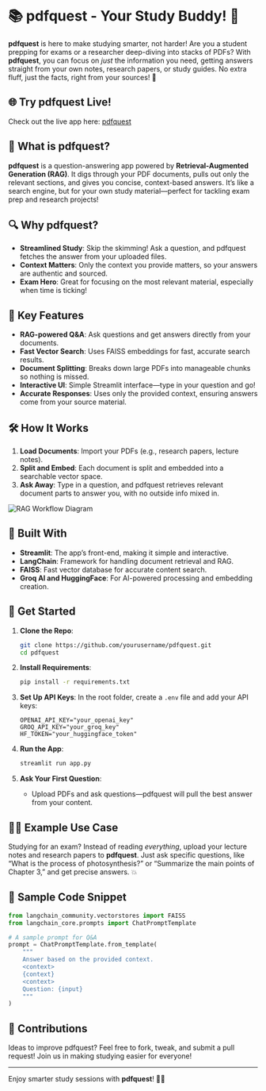 
# 📚 pdfquest - Your Study Buddy! 🚀

**pdfquest** is here to make studying smarter, not harder! Are you a student prepping for exams or a researcher deep-diving into stacks of PDFs? With **pdfquest**, you can focus on *just* the information you need, getting answers straight from your own notes, research papers, or study guides. No extra fluff, just the facts, right from your sources! 🌟

## 🌐 Try pdfquest Live!

Check out the live app here: [pdfquest](https://pdfquest.streamlit.app)

## 🎉 What is pdfquest?

**pdfquest** is a question-answering app powered by **Retrieval-Augmented Generation (RAG)**. It digs through your PDF documents, pulls out only the relevant sections, and gives you concise, context-based answers. It’s like a search engine, but for your own study material—perfect for tackling exam prep and research projects!

## 🔍 Why pdfquest?

- **Streamlined Study**: Skip the skimming! Ask a question, and pdfquest fetches the answer from your uploaded files.
- **Context Matters**: Only the context you provide matters, so your answers are authentic and sourced.
- **Exam Hero**: Great for focusing on the most relevant material, especially when time is ticking!

## 🚀 Key Features

- **RAG-powered Q&A**: Ask questions and get answers directly from your documents.
- **Fast Vector Search**: Uses FAISS embeddings for fast, accurate search results.
- **Document Splitting**: Breaks down large PDFs into manageable chunks so nothing is missed.
- **Interactive UI**: Simple Streamlit interface—type in your question and go!
- **Accurate Responses**: Uses only the provided context, ensuring answers come from your source material.

## 🛠️ How It Works

1. **Load Documents**: Import your PDFs (e.g., research papers, lecture notes).
2. **Split and Embed**: Each document is split and embedded into a searchable vector space.
3. **Ask Away**: Type in a question, and pdfquest retrieves relevant document parts to answer you, with no outside info mixed in.

![RAG Workflow Diagram](https://storage.googleapis.com/lightning-avatars/litpages/01hmw7z4vjb2tpfdyz811061zm/ff7a557f-6a43-4bcc-8b0d-b8e8a5943fca.png)

## 🔧 Built With

- **Streamlit**: The app’s front-end, making it simple and interactive.
- **LangChain**: Framework for handling document retrieval and RAG.
- **FAISS**: Fast vector database for accurate content search.
- **Groq AI and HuggingFace**: For AI-powered processing and embedding creation.

## 🏁 Get Started

1. **Clone the Repo**:
   ```bash
   git clone https://github.com/yourusername/pdfquest.git
   cd pdfquest
   ```

2. **Install Requirements**:
   ```bash
   pip install -r requirements.txt
   ```

3. **Set Up API Keys**:
   In the root folder, create a `.env` file and add your API keys:
   ```plaintext
   OPENAI_API_KEY="your_openai_key"
   GROQ_API_KEY="your_groq_key"
   HF_TOKEN="your_huggingface_token"
   ```

4. **Run the App**:
   ```bash
   streamlit run app.py
   ```

5. **Ask Your First Question**:
   - Upload PDFs and ask questions—pdfquest will pull the best answer from your content.

## 🧑‍🎓 Example Use Case

Studying for an exam? Instead of reading *everything*, upload your lecture notes and research papers to **pdfquest**. Just ask specific questions, like “What is the process of photosynthesis?” or “Summarize the main points of Chapter 3,” and get precise answers. 💥

## 📜 Sample Code Snippet

```python
from langchain_community.vectorstores import FAISS
from langchain_core.prompts import ChatPromptTemplate

# A sample prompt for Q&A
prompt = ChatPromptTemplate.from_template(
    """
    Answer based on the provided context.
    <context>
    {context}
    <context>
    Question: {input}
    """
)
```

## 🤝 Contributions

Ideas to improve pdfquest? Feel free to fork, tweak, and submit a pull request! Join us in making studying easier for everyone!

---

Enjoy smarter study sessions with **pdfquest**! 🧠💬
